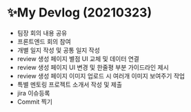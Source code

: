 # ✨My Devlog (20210323)

- 팀장 회의 내용 공유
- 프론트엔드 회의 참여
- 개별 일지 작성 및 공통 일지 작성
- review 생성 페이지 별점 UI 교체 및 데이터 연결
- review 생성 페이지 UI 변경 및 한줄평 부분 가이드라인 제시
- review 생성 페이지 이미지 업로드 시 여러개 이미지 보여주기 작업
- 특별 멘토링 프로젝트 소개서 작성 및 제출
- jira 이슈등록 
- Commit 찍기

